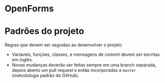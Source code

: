 # OpenForms
# Padrões do projeto
Regras que devem ser seguidas ao desenvolver o projeto

- Variáveis, funções, classes, e mensagens de commit devem ser escritas em inglês.
- Novas mudanças deverão ser feitas sempre em uma branch separada, depois aberto um pull request e então incorporadas a `master` (metodologia padrão do GitHub).  
